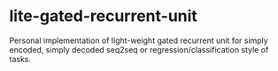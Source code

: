 # lite-gated-recurrent-unit
Personal implementation of light-weight gated recurrent unit for simply encoded, simply decoded seq2seq or regression/classification style of tasks.
